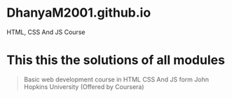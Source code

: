 # DhanyaM2001.github.io
HTML, CSS And JS Course

# This this the solutions of all modules
>Basic web development course in HTML CSS And JS form John Hopkins University (Offered by Coursera)
